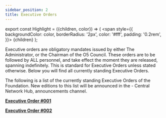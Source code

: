 ```yaml
---
sidebar_position: 2
title: Executive Orders
---
```



export const Highlight = ({children, color}) => (
<span
style={{
      backgroundColor: color,
      borderRadius: '2px',
      color: '#fff',
      padding: '0.2rem',
    }}>
{children}
</span>
);

Executive orders are obligatory mandates issued by either The Administrator, or the Chairman of the O5 Council. These orders are to be followed by ALL personnel, and take effect the moment they are released, spanning indefinitely. This is standard for Executive Orders unless stated otherwise. Below you will find all currently standing Executive Orders.

The following is a list of the currently standing Executive Orders of the Foundation. New editions to this list will be announced in the - Central Network Hub, announcements channel.

[**Executive Order #001**](https://docs.google.com/document/d/14YfrA0wDjs2Sfet_T3q2BonJTwjX9Uzjuw994_wYwIY/edit)


[**Executive Order #002**](https://docs.google.com/document/d/1O9pp3_SHua0WgOgYGtv-Rw5Tge2wECFKKRByKGLRTlQ/edit)
